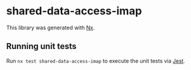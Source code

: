 # shared-data-access-imap

This library was generated with [Nx](https://nx.dev).

## Running unit tests

Run `nx test shared-data-access-imap` to execute the unit tests via [Jest](https://jestjs.io).
